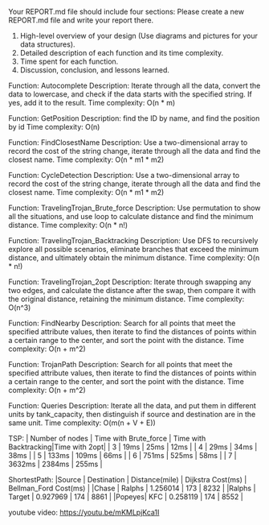 Your REPORT.md file should include four sections:
Please create a new REPORT.md file and write your report there.

1. High-level overview of your design (Use diagrams and pictures for your data structures).
2. Detailed description of each function and its time complexity.
3. Time spent for each function.
4. Discussion, conclusion, and lessons learned.

Function: Autocomplete
Description: Iterate through all the data, convert the data to lowercase, and check if the data starts with the specified string. If yes, add it to the result.
Time complexity: O(n * m)

Function: GetPosition
Description: find the ID by name, and find the position by id
Time complexity: O(n)

Function: FindClosestName
Description: Use a two-dimensional array to record the cost of the string change, iterate through all the data and find the closest name.
Time complexity: O(n * m1 * m2)



Function: CycleDetection
Description: Use a two-dimensional array to record the cost of the string change, iterate through all the data and find the closest name.
Time complexity: O(n * m1 * m2)

Function: TravelingTrojan_Brute_force
Description: Use permutation to show all the situations, and use loop to calculate distance and find the minimum distance.
Time complexity: O(n * n!)

Function: TravelingTrojan_Backtracking
Description: Use DFS to recursively explore all possible scenarios, eliminate branches that exceed the minimum distance, and ultimately obtain the minimum distance.
Time complexity: O(n * n!)

Function: TravelingTrojan_2opt
Description: Iterate through swapping any two edges, and calculate the distance after the swap, then compare it with the original distance, retaining the minimum distance.
Time complexity: O(n^3)

Function: FindNearby
Description: Search for all points that meet the specified attribute values, then iterate to find the distances of points within a certain range to the center, and sort the point with the distance.
Time complexity: O(n + m^2)

Function: TrojanPath
Description: Search for all points that meet the specified attribute values, then iterate to find the distances of points within a certain range to the center, and sort the point with the distance.
Time complexity: O(n + m^2)

Function: Queries
Description: Iterate all the data, and put them in different units by tank_capacity, then distinguish if source and destination are in the same unit.
Time complexity: O(m(n + V + E))

TSP:
| Number of nodes | Time with Brute_force | Time with Backtracking|Time with  2opt|
|  3              |           19ms        |          25ms         |            12ms           |
|  4              |           29ms        |          34ms         |            38ms           |
|  5              |           133ms       |          109ms        |            66ms           |
|  6              |           751ms       |          525ms        |            58ms           |
|  7              |           3632ms      |          2384ms       |            255ms          |


ShortestPath:
|Source | Destination | Distance(mile) | Dijkstra Cost(ms) | Bellman_Ford Cost(ms) |
|Chase  | Ralphs      | 1.256014       | 173               | 8232                  |
|Ralphs | Target      | 0.927969       | 174               | 8861                  |
|Popeyes| KFC         | 0.258119       | 174               | 8552                  |


youtube video: https://youtu.be/mKMLpjKca1I